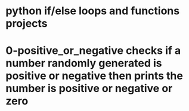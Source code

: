 # python if/else loops and functions projects

# 0-positive_or_negative checks if a number randomly generated is positive or negative then prints the number is positive or negative or zero
